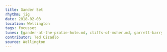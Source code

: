 ```yaml
---
title: Gander Set
rhythm: jig
date: 2018-02-03
location: Wellington
tags: focusset
tunes: [gander-at-the-pratie-hole.md, cliffs-of-moher.md, garrett-barry-s.md]
contributor: Ted Cizadlo
source: Wellington
---
```

